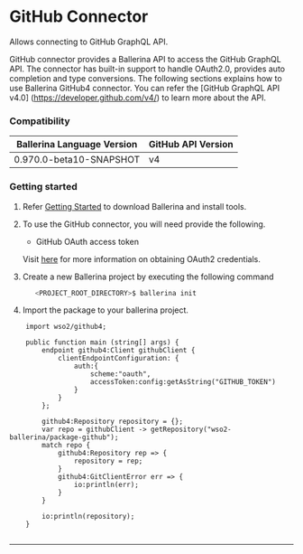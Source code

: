 # GitHub Connector

Allows connecting to GitHub GraphQL API. 

GitHub connector provides a Ballerina API to access the GitHub GraphQL API. 
The connector has built-in support to handle OAuth2.0, provides auto completion and type conversions. The following 
sections explains how to use Ballerina GitHub4 connector. You can refer the [GitHub GraphQL API v4.0]
(https://developer.github.com/v4/) to learn more about the API. 

### Compatibility

|Ballerina Language Version | GitHub API Version |
|------------------| ------------------ |
|0.970.0-beta10-SNAPSHOT | v4 |


### Getting started
1) Refer [Getting Started](https://ballerina.io/learn/getting-started/) to download Ballerina and install tools.

2) To use the GitHub connector, you will need provide the following.
    -   GitHub OAuth access token
    
    Visit [here](https://developer.github.com/v4/guides/forming-calls/#authenticating-with-graphql) for more information on obtaining OAuth2 credentials.
    
3) Create a new Ballerina project by executing the following command
    ```bash
       <PROJECT_ROOT_DIRECTORY>$ ballerina init
    ```
4) Import the package to your ballerina project.
    
```ballerina
    import wso2/github4;

    public function main (string[] args) {
        endpoint github4:Client githubClient {
            clientEndpointConfiguration: {
                auth:{
                    scheme:"oauth",
                    accessToken:config:getAsString("GITHUB_TOKEN")
                }
            }
        };
    
        github4:Repository repository = {};
        var repo = githubClient -> getRepository("wso2-ballerina/package-github");
        match repo {
            github4:Repository rep => {
                repository = rep;
            }
            github4:GitClientError err => {
                io:println(err);
            }
        }
    
        io:println(repository);
    }
    
```
***